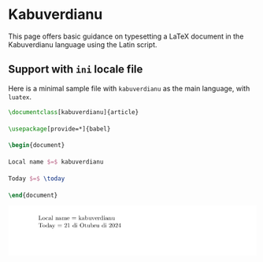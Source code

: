 # Kabuverdianu

This page offers basic guidance on typesetting a LaTeX document in the
Kabuverdianu language using the Latin script.

## Support with `ini` locale file

Here is a minimal sample file with `kabuverdianu` as the main language, with `luatex`.

```tex
\documentclass[kabuverdianu]{article}

\usepackage[provide=*]{babel}

\begin{document}

Local name $=$ kabuverdianu

Today $=$ \today

\end{document}
```

![](../media/locale-kabuverdianu.png)